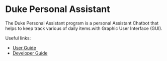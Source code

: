 # Duke Personal Assistant

The Duke Personal Assistant program is a personal Assistant Chatbot that 
helps to keep track various of daily items.with Graphic User Interface (GUI).

Useful links:
* [User Guide](UserGuide.md)
* [Developer Guide](DeveloperGuide.md)
